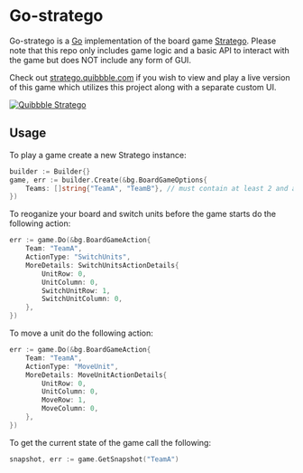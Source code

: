 # Go-stratego

Go-stratego is a [Go](https://golang.org) implementation of the board game [Stratego](https://boardgamegeek.com/boardgame/1917/stratego). Please note that this repo only includes game logic and a basic API to interact with the game but does NOT include any form of GUI.

Check out [stratego.quibbble.com](stratego.quibbble.com) if you wish to view and play a live version of this game which utilizes this project along with a separate custom UI.

[![Quibbble Stratego](https://i.imgur.com/iekrcod.png)](stratego.quibbble.com)

## Usage

To play a game create a new Stratego instance:
```go
builder := Builder{}
game, err := builder.Create(&bg.BoardGameOptions{
    Teams: []string{"TeamA", "TeamB"}, // must contain at least 2 and at most 2 teams
})
```

To reoganize your board and switch units before the game starts do the following action:
```go
err := game.Do(&bg.BoardGameAction{
    Team: "TeamA",
    ActionType: "SwitchUnits",
    MoreDetails: SwitchUnitsActionDetails{
        UnitRow: 0,
        UnitColumn: 0,
        SwitchUnitRow: 1,
        SwitchUnitColumn: 0,
    },
})
```

To move a unit do the following action:
```go
err := game.Do(&bg.BoardGameAction{
    Team: "TeamA",
    ActionType: "MoveUnit",
    MoreDetails: MoveUnitActionDetails{
        UnitRow: 0,
        UnitColumn: 0,
        MoveRow: 1,
        MoveColumn: 0,
    },
})
```

To get the current state of the game call the following:
```go
snapshot, err := game.GetSnapshot("TeamA")
```
